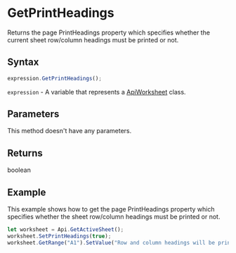 # GetPrintHeadings

Returns the page PrintHeadings property which specifies whether the current sheet row/column headings must be printed or not.

## Syntax

```javascript
expression.GetPrintHeadings();
```

`expression` - A variable that represents a [ApiWorksheet](../ApiWorksheet.md) class.

## Parameters

This method doesn't have any parameters.

## Returns

boolean

## Example

This example shows how to get the page PrintHeadings property which specifies whether the sheet row/column headings must be printed or not.

```javascript editor-
let worksheet = Api.GetActiveSheet();
worksheet.SetPrintHeadings(true);
worksheet.GetRange("A1").SetValue("Row and column headings will be printed with this page: " + worksheet.GetPrintHeadings());
```
